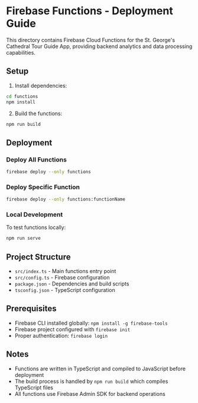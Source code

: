 # Firebase Functions - Deployment Guide

This directory contains Firebase Cloud Functions for the St. George's Cathedral Tour Guide App, providing backend analytics and data processing capabilities.

## Setup

1. Install dependencies:
```bash
cd functions
npm install
```

2. Build the functions:
```bash
npm run build
```

## Deployment

### Deploy All Functions
```bash
firebase deploy --only functions
```

### Deploy Specific Function
```bash
firebase deploy --only functions:functionName
```

### Local Development
To test functions locally:
```bash
npm run serve
```

## Project Structure

- `src/index.ts` - Main functions entry point
- `src/config.ts` - Firebase configuration
- `package.json` - Dependencies and build scripts
- `tsconfig.json` - TypeScript configuration

## Prerequisites

- Firebase CLI installed globally: `npm install -g firebase-tools`
- Firebase project configured with `firebase init`
- Proper authentication: `firebase login`

## Notes

- Functions are written in TypeScript and compiled to JavaScript before deployment
- The build process is handled by `npm run build` which compiles TypeScript files
- All functions use Firebase Admin SDK for backend operations